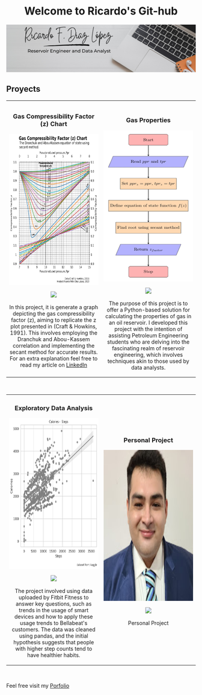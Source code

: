 <h1 align="center">Welcome to Ricardo's Git-hub </h1>
<img src="https://github.com/Ricardod671/Ricardod671/blob/main/Banner.png" alt="Banner">

## Proyects
<table>
<tr>
<td width="50%">
<h3 align="center">Gas Compressibility Factor (z) Chart</h3>
<div align="center">
<a href="https://github.com/Ricardod671/graph_zfactor/tree/main?tab=readme-ov-file" target="_blank" rel="noreferrer"><img src="https://github.com/Ricardod671/Ricardod671.github.io/blob/main/images/factor_chart.png" width="400" height="400" alt="z Factor Chart" title="z factor flowchart" target="_blank" rel="noreferrer"></a>
<p>
<a href="https://github.com/Ricardod671/graph_zfactor/tree/main?tab=readme-ov-file" target="_blank" rel="noreferrer">
<img src="https://img.shields.io/badge/CÓDIGO-ff9?style=for-the-badge&logo=github&logoColor=black" target="_blank" rel="noreferrer">
</a>
</p>
<p>In this project, it is generate a graph depicting the gas compressibility factor (z), aiming to
						replicate the z plot presented in (Craft & Howkins, 1991).
						This involves employing the Dranchuk and Abou-Kassem correlation and implementing the secant
						method for accurate results.
						For an extra explanation feel free to read my article on <a
							href="https://www.linkedin.com/pulse/python-code-generate-gas-compressibility-factor-z-chart-d%25C3%25ADaz-l%25C3%25B3pez-wioae/"
							target="_blank" rel="noreferrer">LinkedIn</a></p>
</div>
                                                                                      
</td>

<td width="50%">
               <br>
<h3 align="center">Gas Properties</h3>
<div align="center">                                       
<a href="https://github.com/Ricardod671/Reservoir-Engineering-Gas-Propertiesr" target="_blank" rel="noreferrer"><img src="https://github.com/Ricardod671/Ricardod671.github.io/blob/main/images/z_factor_flowchart.jpg" width="400" height="400" alt="This image show the flow chart used to generate the z factor funtion" title="z factor flowchart" target="_blank" rel="noreferrer"></a>
<br>
<p>
<a href="https://github.com/Ricardod671/Reservoir-Engineering-Gas-Propertiesr" target="_blank" rel="noreferrer">
<img src="https://img.shields.io/badge/CÓDIGO-ff9?style=for-the-badge&logo=github&logoColor=black" >
</a>
</p>
</p>The purpose of this project is to offer a Python-based solution for calculating the properties of
						gas in an oil reservoir. I developed this project with the intention of assisting Petroleum
						Engineering students who are delving into the fascinating realm of reservoir engineering, which
						involves techniques akin to those used by data analysts.</p>
</div>                                                             
</table>                                                                                 
</div>
<br>

<table>
<tr>
<td width="50%">
<h3 align="center">Exploratory Data Analysis</h3>
<div align="center">
<a href="https://github.com/Ricardod671/Bellabeat-EDA" target="_blank"><img src="https://github.com/Ricardod671/Ricardod671.github.io/blob/main/images/calories_steps.png" width="400" height="400" alt="This image show a plot of steps vs calories" title="Calories vs Steps"></a>
<p>
<a href="https://github.com/Ricardod671/Bellabeat-EDA" target="_blank">
<img src="https://img.shields.io/badge/CÓDIGO-ff9?style=for-the-badge&logo=github&logoColor=black">
</a>
</p>
<p>The project involved using data uploaded by Fitbit Fitness to answer key questions, such as
						trends in the usage of smart devices and how to apply these usage trends to Bellabeat's
						customers. The data was cleaned using pandas, and the initial hypothesis suggests that people
						with higher step counts tend to have healthier habits.</p>
</div>
                                                                                      
</td>
<td width="50%">
<h3 align="center">Personal Project</h3>
<div align="center">
<a href="" target="_blank"><img src="https://github.com/Ricardod671/Ricardod671.github.io/blob/main/images/me.jpg" width="400" height="400" alt="me" title="me"></a>
<p>
<a href="" target="_blank">
</a>
<a href="" target="_blank">
<img src="https://img.shields.io/badge/CÓDIGO-ff9?style=for-the-badge&logo=github&logoColor=black">
</a>
</p>
<p>Personal Project</p>
</div>
                                                                                      
</td>  
</table>                                                                                 
</div>
<br>

<p> Feel free visit my <a href="https://ricardod671.github.io" target="_blank" rel="noreferrer">Porfolio<a/> </p>


